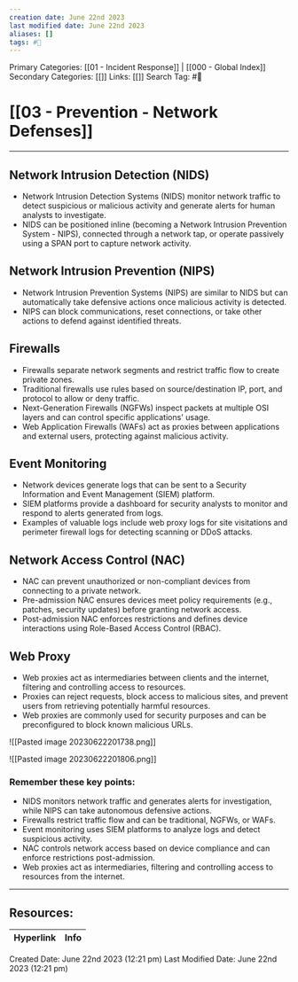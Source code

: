 ```yaml
---
creation date: June 22nd 2023
last modified date: June 22nd 2023
aliases: []
tags: #📖
---
```


Primary Categories: [[01 - Incident Response]] | [[000 - Global Index]] 
Secondary Categories: [[]] 
Links: [[]] 
Search Tag: #📖  

# [[03 - Prevention - Network Defenses]]  
---

## Network Intrusion Detection (NIDS)

- Network Intrusion Detection Systems (NIDS) monitor network traffic to detect suspicious or malicious activity and generate alerts for human analysts to investigate.
- NIDS can be positioned inline (becoming a Network Intrusion Prevention System - NIPS), connected through a network tap, or operate passively using a SPAN port to capture network activity.

## Network Intrusion Prevention (NIPS)

- Network Intrusion Prevention Systems (NIPS) are similar to NIDS but can automatically take defensive actions once malicious activity is detected.
- NIPS can block communications, reset connections, or take other actions to defend against identified threats.

## Firewalls

- Firewalls separate network segments and restrict traffic flow to create private zones.
- Traditional firewalls use rules based on source/destination IP, port, and protocol to allow or deny traffic.
- Next-Generation Firewalls (NGFWs) inspect packets at multiple OSI layers and can control specific applications' usage.
- Web Application Firewalls (WAFs) act as proxies between applications and external users, protecting against malicious activity.

## Event Monitoring

- Network devices generate logs that can be sent to a Security Information and Event Management (SIEM) platform.
- SIEM platforms provide a dashboard for security analysts to monitor and respond to alerts generated from logs.
- Examples of valuable logs include web proxy logs for site visitations and perimeter firewall logs for detecting scanning or DDoS attacks.

## Network Access Control (NAC)

- NAC can prevent unauthorized or non-compliant devices from connecting to a private network.
- Pre-admission NAC ensures devices meet policy requirements (e.g., patches, security updates) before granting network access.
- Post-admission NAC enforces restrictions and defines device interactions using Role-Based Access Control (RBAC).

## Web Proxy

- Web proxies act as intermediaries between clients and the internet, filtering and controlling access to resources.
- Proxies can reject requests, block access to malicious sites, and prevent users from retrieving potentially harmful resources.
- Web proxies are commonly used for security purposes and can be preconfigured to block known malicious URLs.

![[Pasted image 20230622201738.png]]

![[Pasted image 20230622201806.png]]

### Remember these key points:
- NIDS monitors network traffic and generates alerts for investigation, while NIPS can take autonomous defensive actions.
- Firewalls restrict traffic flow and can be traditional, NGFWs, or WAFs.
- Event monitoring uses SIEM platforms to analyze logs and detect suspicious activity.
- NAC controls network access based on device compliance and can enforce restrictions post-admission.
- Web proxies act as intermediaries, filtering and controlling access to resources from the internet.


___

## Resources:

| Hyperlink | Info |
| --------- | ---- |


Created Date: June 22nd 2023 (12:21 pm) 
Last Modified Date: June 22nd 2023 (12:21 pm)
